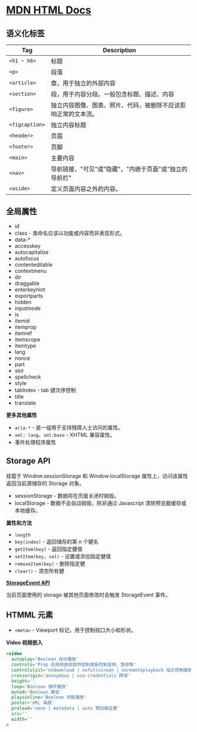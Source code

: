 # [MDN HTML Docs](https://developer.mozilla.org/zh-CN/docs/Web/HTML)

## 语义化标签

| Tag            | Description |
| -------------- | ----------- |
| `<h1 ~ h6>`    | 标题 |
| `<p>`          | 段落 |
| `<article>`    | 章，用于独立的外部内容 |
| `<section>`    | 段，用于内容分段。一般包含标题、描述、内容 |
| `<figure>`     | 独立内容图像、图表、照片、代码，被删除不应该影响正常的文本流。 |
| `<figcaption>` | 独立内容标题 |
| `<header>`     | 页眉 |
| `<footer>`     | 页脚 |
| `<main>`       | 主要内容 |
| `<nav>`        | 导航链接，"可见"或"隐藏"，"内嵌于页面"或"独立的导航栏" |
| `<aside>`      | 定义页面内容之外的内容。 |

## 全局属性

- id 
- class - 类命名应该以功能或内容而非表现形式。
- data-* 
- accesskey 
- autocapitalize 
- autofocus
- contenteditable 
- contextmenu 
- dir 
- draggable
- enterkeyhint
-  exportparts
- hidden 
- inputmode 
- is 
- itemid 
- itemprop 
- itemref
- itemscope 
- itemtype 
- lang
- nonce 
- part
- slot 
- spellcheck 
- style 
- tabIndex - tab 键次序控制
- title
- translate

**更多其他属性**

- `aria-*` - 是一组用于支持残障人士访问的属性。
- `xml: lang`、`xml:base` - XHTML 兼容属性。
- 事件处理程序属性

## Storage API

挂载于 Window.sessionStorage 和 Window.localStorage 属性上，访问该属性返回当前源储存的 Storage 对象。

- sessionStorage - 数据将在页面关闭时销毁。
- localStorage - 数据不会自动销毁，除非通过 Javascript 清除预览器缓存或本地缓存。

**属性和方法**

- `length` 
- `key(index)` - 返回储存的第 n 个健名
- `getItem(key)` - 返回指定健值
- `setItem(key, val)` - 设置或添加指定健值
- `removeItem(key)` - 删除指定健
- `clear()` - 清空所有健

[**StorageEvent API**](https://developer.mozilla.org/zh-CN/docs/Web/API/StorageEvent)

当前页面使用的 storage 被其他页面修改时会触发 StorageEvent 事件。

## HTMML 元素

- `<meta>` - Viewport 标记，用于控制视口大小和形状。

**Video 视频嵌入**

```html
<video
  autoplay='Boolean 自动播放'
  controls='Prop 在视频底部提供控制面板控制音频、暂停等'
  controlslist='nodownload | nofullscreen | noremoteplayback 指示控制面板显示哪些控件'
  crossorigin='anonymous | use-credentials 跨域'
  height=''
  loop='Boolean 循环播放'
  muted='Boolean 静音'
  playsinline='Boolean 内联播放'
  poster='URL 海报'
  preload='none | metadata | auto 预加载设置'
  src=''
  width=''
>

```  
